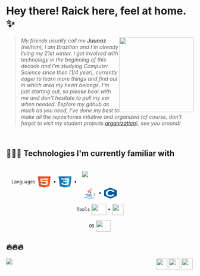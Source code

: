 # Hey there! Raick here, feel at home. ✨

<div>
  <img align="right" height="200" width="200" src="https://i.imgur.com/TwfLHSm.png">

  > _My friends usually call me **Juunaz** (he/him), I am Brazilian and I'm already living my 21st winter. I got involved with technology 
  in the beginning of this decade and I'm studying Computer Science since then (1/4 year), currently eager to learn more things and find out 
  in which area my heart belongs. I'm just starting out, so please bear with me and don't hesitate to pull my ear when needed. Explore 
  my github as much as you need, I've done my best to make all the repositories intuitive and organized (of course, don't forget to visit my 
  student projects [organization](https://github.com/Juunaz-Learning-Projects)), see you around!_
</div>
  <br>
  
## 🧑🏻‍💻 Technologies I'm currently familiar with
  
<div align="center">
  <br>
  <img align="right" width="300" src="https://github-readme-stats.vercel.app/api/top-langs/?username=Juunaz-for-real&exclude_repo=Projeto-Zimmie&langs_count=10&layout=compact&theme=gotham#gh-dark-mode-only"/>
  
  `Languages` <img align="center" height="30" width="40"
                   src="https://raw.githubusercontent.com/devicons/devicon/1119b9f84c0290e0f0b38982099a2bd027a48bf1/icons/html5/html5-original.svg" /> • 
  <img align="center" height="30" width="40"
       src="https://raw.githubusercontent.com/devicons/devicon/1119b9f84c0290e0f0b38982099a2bd027a48bf1/icons/css3/css3-original.svg" /> • 
  <img align="center" height="30" width="40"
       src="https://raw.githubusercontent.com/devicons/devicon/1119b9f84c0290e0f0b38982099a2bd027a48bf1/icons/java/java-original.svg" /> •                               <img align="center" height="30" width="40" 
       src="https://raw.githubusercontent.com/devicons/devicon/master/icons/c/c-plain.svg" /> 
  
  `Tools` <img align="center" height="30" width="40"
       src="https://cdn.jsdelivr.net/gh/devicons/devicon/icons/vscode/vscode-original.svg" /> • 
  <img align="center" height="30" width="30" src="https://www.iconsdb.com/icons/preview/white/github-10-xxl.png" />
    
  `OS` <img align="center" height="30" width="40"
       src="https://cdn.jsdelivr.net/gh/devicons/devicon/icons/windows8/windows8-original.svg" /> 
</div>

## 🔥🔥🔥
<div align="center">
  
  <img align="left" width="400" src="https://github-readme-streak-stats.herokuapp.com?user=Juunaz-for-real&date_format=M%20j%5B%2C%20Y%5D&theme=gotham#gh-dark-mode-only"/>
  
  <a href="https://www.linkedin.com/in/raickmiranda/" target="_blank"><img
      src="https://raw.githubusercontent.com/gauravghongde/social-icons/9d939e1c5b7ea4a24ac39c3e4631970c0aa1b920/SVG/Color/LinkedIN.svg"
      target="_blank" height="30" width="30"></a>
  <a href="https://instagram.com/raickmiranda" target="_blank"><img
      src="https://raw.githubusercontent.com/gauravghongde/social-icons/9d939e1c5b7ea4a24ac39c3e4631970c0aa1b920/SVG/Color/Instagram.svg"
      target="_blank" height="30" width="30"></a>
  <a href="mailto:mirandaraick@outlook.com"><img
      src="https://raw.githubusercontent.com/gauravghongde/social-icons/9d939e1c5b7ea4a24ac39c3e4631970c0aa1b920/SVG/Color/Outlook.svg"
      target="_blank" height="30" width="30"></a>
  <br>
</div>
</div>

